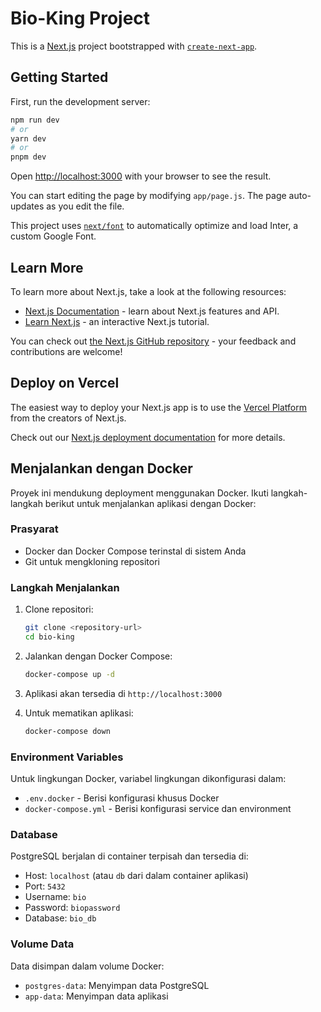 # Bio-King Project

This is a [Next.js](https://nextjs.org/) project bootstrapped with [`create-next-app`](https://github.com/vercel/next.js/tree/canary/packages/create-next-app).

## Getting Started

First, run the development server:

```bash
npm run dev
# or
yarn dev
# or
pnpm dev
```

Open [http://localhost:3000](http://localhost:3000) with your browser to see the result.

You can start editing the page by modifying `app/page.js`. The page auto-updates as you edit the file.

This project uses [`next/font`](https://nextjs.org/docs/basic-features/font-optimization) to automatically optimize and load Inter, a custom Google Font.

## Learn More

To learn more about Next.js, take a look at the following resources:

- [Next.js Documentation](https://nextjs.org/docs) - learn about Next.js features and API.
- [Learn Next.js](https://nextjs.org/learn) - an interactive Next.js tutorial.

You can check out [the Next.js GitHub repository](https://github.com/vercel/next.js/) - your feedback and contributions are welcome!

## Deploy on Vercel

The easiest way to deploy your Next.js app is to use the [Vercel Platform](https://vercel.com/new?utm_medium=default-template&filter=next.js&utm_source=create-next-app&utm_campaign=create-next-app-readme) from the creators of Next.js.

Check out our [Next.js deployment documentation](https://nextjs.org/docs/deployment) for more details.

## Menjalankan dengan Docker

Proyek ini mendukung deployment menggunakan Docker. Ikuti langkah-langkah berikut untuk menjalankan aplikasi dengan Docker:

### Prasyarat

- Docker dan Docker Compose terinstal di sistem Anda
- Git untuk mengkloning repositori

### Langkah Menjalankan

1. Clone repositori:

   ```bash
   git clone <repository-url>
   cd bio-king
   ```

2. Jalankan dengan Docker Compose:

   ```bash
   docker-compose up -d
   ```

3. Aplikasi akan tersedia di `http://localhost:3000`

4. Untuk mematikan aplikasi:
   ```bash
   docker-compose down
   ```

### Environment Variables

Untuk lingkungan Docker, variabel lingkungan dikonfigurasi dalam:

- `.env.docker` - Berisi konfigurasi khusus Docker
- `docker-compose.yml` - Berisi konfigurasi service dan environment

### Database

PostgreSQL berjalan di container terpisah dan tersedia di:

- Host: `localhost` (atau `db` dari dalam container aplikasi)
- Port: `5432`
- Username: `bio`
- Password: `biopassword`
- Database: `bio_db`

### Volume Data

Data disimpan dalam volume Docker:

- `postgres-data`: Menyimpan data PostgreSQL
- `app-data`: Menyimpan data aplikasi

